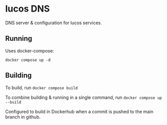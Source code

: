 # lucos DNS
DNS server & configuration for lucos services.

## Running
Uses docker-compose:

`docker compose up -d`

## Building

To build, run `docker compose build`

To combine building & running in a single command, run `docker compose up --build`

Configured to build in Dockerhub when a commit is pushed to the main branch in github.